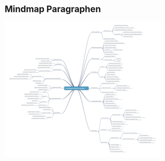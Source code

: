 # Mindmap Paragraphen

![&#xDC;berblick Paragraphen \(Eigene Darstellung\)](../.gitbook/assets/vertragsgestaltung-paragraphen.svg)

